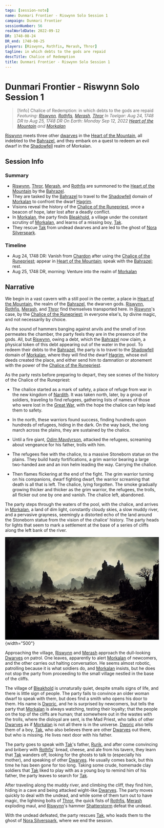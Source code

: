 ```yaml
---
tags: [session-note]
name: Dunmari Frontier - Riswynn Solo Session 1
campaign: Dunmari Frontier
sessionNumber: 56
realWorldDate: 2022-09-12
DR: 1748-08-24
DR_end: 1748-08-25
players: [Riswynn, Rothfis, Merash, Thror]
tagline: in which debts to the gods are repaid
descTitle: Chalice of Redemption
title: Dunmari Frontier - Riswynn Solo Session 1
---
```

# Dunmari Frontier - Riswynn Solo Session 1

>[!info] Chalice of Redemption: in which debts to the gods are repaid
> *Featuring: [Riswynn](<../../../people/pcs/dunmar-fellowship/riswynn.md>), [Rothfis](<../../../people/pcs/dunmar-fellowship/guests/rothfis.md>), [Merash](<../../../people/pcs/dunmar-fellowship/guests/merash.md>), [Thror](<../../../people/pcs/dunmar-fellowship/guests/thror.md>)*
> *In Taelgar: Aug 24, 1748 DR to Aug 25, 1748 DR*
> *On Earth: Monday Sep 12, 2022*
> *[Heart of the Mountain](<../../../cosmology/multiverse/spiritual-realms/divine-realms/heart-of-the-mountain.md>) and [Morkalan](<../../../cosmology/multiverse/echo-realms/shadowfell/morkalan.md>)*

[Riswynn](<../../../people/pcs/dunmar-fellowship/riswynn.md>) meets three other [dwarves](<../../../species/children-of-the-embodied-gods/dwarves/dwarves.md>) in the [Heart of the Mountain](<../../../cosmology/multiverse/spiritual-realms/divine-realms/heart-of-the-mountain.md>), all indebted to the [Bahrazel](<../../../cosmology/gods/embodied-gods/bahrazel/bahrazel.md>), and they embark on a quest to redeem an evil dwarf in the [Shadowfell](<../../../cosmology/multiverse/echo-realms/shadowfell/shadowfell.md>) realm of Morkalan. 
## Session Info
### Summary
- [Riswynn](<../../../people/pcs/dunmar-fellowship/riswynn.md>), [Thror](<../../../people/pcs/dunmar-fellowship/guests/thror.md>), [Merash](<../../../people/pcs/dunmar-fellowship/guests/merash.md>), and [Rothfis](<../../../people/pcs/dunmar-fellowship/guests/rothfis.md>) are summoned to the [Heart of the Mountain](<../../../cosmology/multiverse/spiritual-realms/divine-realms/heart-of-the-mountain.md>) by the [Bahrazel](<../../../cosmology/gods/embodied-gods/bahrazel/bahrazel.md>).
- They are tasked by the [Bahrazel](<../../../cosmology/gods/embodied-gods/bahrazel/bahrazel.md>) to travel to the [Shadowfell](<../../../cosmology/multiverse/echo-realms/shadowfell/shadowfell.md>) domain of [Morkalan](<../../../cosmology/multiverse/echo-realms/shadowfell/morkalan.md>) to confront the dwarf [Hagrim](<../../../people/dwarves/hagrim.md>).
- Visions reveal the history of the [Chalice of the Runepriest](<../../../things/artifacts-of-power/chalice-of-the-runepriest.md>), once a beacon of hope, later lost after a deadly conflict.
- In [Morkalan](<../../../cosmology/multiverse/echo-realms/shadowfell/morkalan.md>), the party finds [Bleakhold](<../../../cosmology/multiverse/echo-realms/shadowfell/bleakhold.md>), a village under the constant scrutiny of [Morkalan](<../../../cosmology/multiverse/echo-realms/shadowfell/morkalan.md>), and learns of a missing boy, [Tak](<../../../people/dwarves/tak.md>).
- They rescue [Tak](<../../../people/dwarves/tak.md>) from undead dwarves and are led to the ghost of [Nora Silverspark](<../../../people/dwarves/nora-silverspark.md>).

### Timeline
- Aug 24, 1748 DR: Vanish from [Chardon](<../../../gazetteer/west-coast/chardonian-empire/chardon/chardon.md>) after using the [Chalice of the Runepriest](<../../../things/artifacts-of-power/chalice-of-the-runepriest.md>); appear in [Heart of the Mountain](<../../../cosmology/multiverse/spiritual-realms/divine-realms/heart-of-the-mountain.md>); speak with the [Bahrazel](<../../../cosmology/gods/embodied-gods/bahrazel/bahrazel.md>); rest.
- Aug 25, 1748 DR, morning: Venture into the realm of [Morkalan](<../../../cosmology/multiverse/echo-realms/shadowfell/morkalan.md>)


## Narrative
We begin in a vast cavern with a still pool in the center, a place in [Heart of the Mountain](<../../../cosmology/multiverse/spiritual-realms/divine-realms/heart-of-the-mountain.md>), the realm of the [Bahrazel](<../../../cosmology/gods/embodied-gods/bahrazel/bahrazel.md>), the dwarven gods. [Riswynn](<../../../people/pcs/dunmar-fellowship/riswynn.md>), [Rothfis](<../../../people/pcs/dunmar-fellowship/guests/rothfis.md>), [Merash](<../../../people/pcs/dunmar-fellowship/guests/merash.md>), and [Thror](<../../../people/pcs/dunmar-fellowship/guests/thror.md>) find themselves transported here. In [Riswynn](<../../../people/pcs/dunmar-fellowship/riswynn.md>)'s case, by the [Chalice of the Runepriest](<../../../things/artifacts-of-power/chalice-of-the-runepriest.md>); in everyone else's, by divine magic, and not necessarily by choice. 

As the sound of hammers banging against anvils and the smell of iron permeates the chamber, the party feels they are in the presence of the gods. All, but [Riswynn](<../../../people/pcs/dunmar-fellowship/riswynn.md>), owing a debt, which the [Bahrazel](<../../../cosmology/gods/embodied-gods/bahrazel/bahrazel.md>) now claim, a physical token of this debt appearing out of the water in the pool. To redeem their debts to the [Bahrazel](<../../../cosmology/gods/embodied-gods/bahrazel/bahrazel.md>), the party is to travel to the [Shadowfell](<../../../cosmology/multiverse/echo-realms/shadowfell/shadowfell.md>) domain of [Morkalan](<../../../cosmology/multiverse/echo-realms/shadowfell/morkalan.md>), where they will find the dwarf [Hagrim](<../../../people/dwarves/hagrim.md>), whose evil deeds created the place, and either send him to damnation or atonement with the power of the [Chalice of the Runepriest](<../../../things/artifacts-of-power/chalice-of-the-runepriest.md>). 

As the party rests before preparing to depart, they see scenes of the history of the Chalice of the Runepriest:

- The chalice started as a mark of safety, a place of refuge from war in the new kingdom of [Nardith](<../../../gazetteer/greater-dunmar/realms/nardith/nardith.md>). It was taken north, later, by a group of soldiers, traveling to find refugees, gathering lists of names of those who were lost in the [Great War](<../../../events/1500s/great-war.md>), with the hope the chalice can help lead them to safety. 

- In the north, these warriors found success, finding hundreds upon hundreds of refugees, hiding in the dark. On the way back, the long march across the plains, they are sustained by the chalice. 

- Until a fire giant, [Odim Mavdyrson](<../../../people/historical-figures/odim-mavdyrson.md>), attacked the refugees, screaming about vengeance for his father, trolls with him. 

- The refugees flee with the chalice, to a massive Stoneborn statue on the plains. They build hasty fortifications, a grim warrior bearing a large two-handed axe and an iron helm leading the way. Carrying the chalice. 

- Then flames flickering at the end of the fight. The grim warrior turning on his companions, dwarf fighting dwarf, the warrior screaming that death is all that is left. The chalice, lying forgotten. The smoke gradually growing thicker and thicker as the grim warrior, the refugees, the trolls, all flicker out one by one and vanish. The chalice left, abandoned.

The party steps through the waters of the pool, with the chalice, and arrives in [Morkalan](<../../../cosmology/multiverse/echo-realms/shadowfell/morkalan.md>), a land of dim light, constantly cloudy skies, a slow muddy river, and a pervasive grayness, seemingly a distorted echo of the land around the Stoneborn statue from the vision of the chalice' history. The party heads for lights that seem to mark a settlement at the base of a series of cliffs along the left bank of the river. 

![Rmorkalan Muddy River](../../../assets/rmorkalan-muddy-river.png){width="500"}

Approaching the village, [Riswynn](<../../../people/pcs/dunmar-fellowship/riswynn.md>) and [Merash](<../../../people/pcs/dunmar-fellowship/guests/merash.md>) approach the dull-looking [Dwarves](<../../../species/children-of-the-embodied-gods/dwarves/dwarves.md>) on patrol. One leaves, apparently to alert [Morkalan](<../../../cosmology/multiverse/echo-realms/shadowfell/morkalan.md>) of newcomers, and the other carries out halting conversation. He seems almost robotic, patrolling because it is what soldiers do, and [Morkalan](<../../../cosmology/multiverse/echo-realms/shadowfell/morkalan.md>) insists, but he does not stop the party from proceeding to the small village nestled in the base of the cliffs.

The village of [Bleakhold](<../../../cosmology/multiverse/echo-realms/shadowfell/bleakhold.md>) is unnaturally quiet, despite smalls signs of life, and there is little sign of people. The party fails to convince an older woman dwarf to speak with them, but does find a smith who opens his door to them. His name is [Dworic](<../../../people/dwarves/dworic.md>), and he is surprised by newcomers, but tells the party that [Morkalan](<../../../cosmology/multiverse/echo-realms/shadowfell/morkalan.md>) is always watching, testing their loyalty; that the people on the top of the cliffs are human; that somewhere out in the wastes with the trolls, where the disloyal are sent, is the Mad Priest, who talks of other [Dwarves](<../../../species/children-of-the-embodied-gods/dwarves/dwarves.md>) as if [Morkalan](<../../../cosmology/multiverse/echo-realms/shadowfell/morkalan.md>) is not all there is in the universe. [Dworic](<../../../people/dwarves/dworic.md>) also tells them of a boy, [Tak](<../../../people/dwarves/tak.md>), who also believes there are other [Dwarves](<../../../species/children-of-the-embodied-gods/dwarves/dwarves.md>) out there, but who is missing. He lives next door with his father. 

The party goes to speak with [Tak](<../../../people/dwarves/tak.md>)'s father, [Rurik](<../../../people/dwarves/rurik.md>), and after come convincing and bribery with [Rothfis](<../../../people/pcs/dunmar-fellowship/guests/rothfis.md>)' bread, cheese, and ale from his tavern, they learn that [Tak](<../../../people/dwarves/tak.md>) wanders off, looking for the ghosts to talk to (especially his mother), and speaking of other [Dwarves](<../../../species/children-of-the-embodied-gods/dwarves/dwarves.md>). He usually comes back, but this time he has been gone for too long. Taking some crude, homemade clay soldiers that [Tak](<../../../people/dwarves/tak.md>) liked to play with as a young boy to remind him of his father, the party leaves to search for [Tak](<../../../people/dwarves/tak.md>).

After traveling along the muddy river, and climbing the cliff, they find him, hiding in a cave and being attacked wight-like [Dwarves](<../../../species/children-of-the-embodied-gods/dwarves/dwarves.md>). The party moves quickly to deal with the undead, and while some of them turn out to have magic, the lightning bolts of [Thror](<../../../people/pcs/dunmar-fellowship/guests/thror.md>), the quick fists of [Rothfis](<../../../people/pcs/dunmar-fellowship/guests/rothfis.md>), [Merash](<../../../people/pcs/dunmar-fellowship/guests/merash.md>) exploding maul, and [Riswynn](<../../../people/pcs/dunmar-fellowship/riswynn.md>)'s hammer [Shatterstorm](<../treasure/treasure-from-raven-s-hold/shatterstorm.md>) defeat the undead. 

With the undead defeated, the party rescues [Tak](<../../../people/dwarves/tak.md>), who leads them to the ghost of [Nora Silverspark](<../../../people/dwarves/nora-silverspark.md>), where we end the session. 
